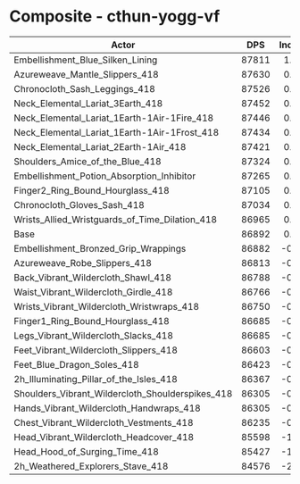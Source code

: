 # Composite - cthun-yogg-vf
| Actor | DPS | Increase |
|---|:---:|:---:|
|Embellishment_Blue_Silken_Lining|87811|1.06%|
|Azureweave_Mantle_Slippers_418|87630|0.85%|
|Chronocloth_Sash_Leggings_418|87526|0.73%|
|Neck_Elemental_Lariat_3Earth_418|87452|0.64%|
|Neck_Elemental_Lariat_1Earth-1Air-1Fire_418|87446|0.64%|
|Neck_Elemental_Lariat_1Earth-1Air-1Frost_418|87434|0.62%|
|Neck_Elemental_Lariat_2Earth-1Air_418|87421|0.61%|
|Shoulders_Amice_of_the_Blue_418|87324|0.50%|
|Embellishment_Potion_Absorption_Inhibitor|87265|0.43%|
|Finger2_Ring_Bound_Hourglass_418|87105|0.24%|
|Chronocloth_Gloves_Sash_418|87034|0.16%|
|Wrists_Allied_Wristguards_of_Time_Dilation_418|86965|0.08%|
|Base|86892|0.00%|
|Embellishment_Bronzed_Grip_Wrappings|86882|-0.01%|
|Azureweave_Robe_Slippers_418|86813|-0.09%|
|Back_Vibrant_Wildercloth_Shawl_418|86788|-0.12%|
|Waist_Vibrant_Wildercloth_Girdle_418|86766|-0.15%|
|Wrists_Vibrant_Wildercloth_Wristwraps_418|86750|-0.16%|
|Finger1_Ring_Bound_Hourglass_418|86685|-0.24%|
|Legs_Vibrant_Wildercloth_Slacks_418|86685|-0.24%|
|Feet_Vibrant_Wildercloth_Slippers_418|86603|-0.33%|
|Feet_Blue_Dragon_Soles_418|86423|-0.54%|
|2h_Illuminating_Pillar_of_the_Isles_418|86367|-0.60%|
|Shoulders_Vibrant_Wildercloth_Shoulderspikes_418|86305|-0.68%|
|Hands_Vibrant_Wildercloth_Handwraps_418|86305|-0.68%|
|Chest_Vibrant_Wildercloth_Vestments_418|86235|-0.76%|
|Head_Vibrant_Wildercloth_Headcover_418|85598|-1.49%|
|Head_Hood_of_Surging_Time_418|85427|-1.69%|
|2h_Weathered_Explorers_Stave_418|84576|-2.67%|
